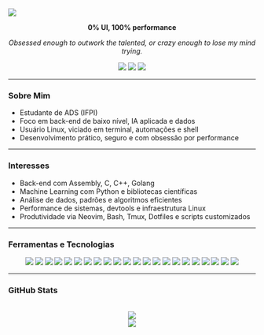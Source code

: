 # <p align="center">
  <img src="https://readme-typing-svg.herokuapp.com/?color=cba6f7&size=30&center=true&vCenter=true&width=1000&lines=HEY+GUYS..." />
</p>

<p align="center" style="margin-top: 10px;">
  <strong>0% UI, 100% performance</strong>
</p>
<p align="center" style="margin-top: 10px; font-style: italic;">
  Obsessed enough to outwork the talented, or crazy enough to lose my mind trying.<br/>
</p>

<p align="center" style="margin-top: 15px;">
  <img src="https://img.shields.io/badge/Linux%20User-1d232e?style=flat-square&logo=linux&logoColor=cba6f7"/>
  <img src="https://img.shields.io/badge/Machine%20Learning-1d232e?style=flat-square&logo=tensorflow&logoColor=cba6f7"/>
  <img src="https://img.shields.io/badge/Terminal%20Life-1d232e?style=flat-square&logo=gnubash&logoColor=cba6f7"/>
</p>

---

### Sobre Mim
- Estudante de ADS (IFPI)  
- Foco em back-end de baixo nível, IA aplicada e dados  
- Usuário Linux, viciado em terminal, automações e shell  
- Desenvolvimento prático, seguro e com obsessão por performance  

---

### Interesses
- Back-end com Assembly, C, C++, Golang  
- Machine Learning com Python e bibliotecas científicas  
- Análise de dados, padrões e algoritmos eficientes  
- Performance de sistemas, devtools e infraestrutura Linux  
- Produtividade via Neovim, Bash, Tmux, Dotfiles e scripts customizados  

---

### Ferramentas e Tecnologias
<p align="center">
  <img src="https://img.shields.io/badge/Assembly-1d232e?style=for-the-badge&logo=gnuemacs&logoColor=cba6f7" />
  <img src="https://img.shields.io/badge/C-1d232e?style=for-the-badge&logo=c&logoColor=cba6f7" />
  <img src="https://img.shields.io/badge/C++-1d232e?style=for-the-badge&logo=c%2B%2B&logoColor=cba6f7" />
  <img src="https://img.shields.io/badge/Golang-1d232e?style=for-the-badge&logo=go&logoColor=cba6f7" />
  <img src="https://img.shields.io/badge/Python-1d232e?style=for-the-badge&logo=python&logoColor=cba6f7" />
  <img src="https://img.shields.io/badge/Numpy-1d232e?style=for-the-badge&logo=numpy&logoColor=cba6f7" />
  <img src="https://img.shields.io/badge/Pandas-1d232e?style=for-the-badge&logo=pandas&logoColor=cba6f7" />
  <img src="https://img.shields.io/badge/Scikit--Learn-1d232e?style=for-the-badge&logo=scikitlearn&logoColor=cba6f7" />
  <img src="https://img.shields.io/badge/TensorFlow-1d232e?style=for-the-badge&logo=tensorflow&logoColor=cba6f7" />
  <img src="https://img.shields.io/badge/Jupyter-1d232e?style=for-the-badge&logo=jupyter&logoColor=cba6f7" />
  <img src="https://img.shields.io/badge/Shell%20Script-1d232e?style=for-the-badge&logo=gnubash&logoColor=cba6f7" />
  <img src="https://img.shields.io/badge/Bash-1d232e?style=for-the-badge&logo=gnubash&logoColor=cba6f7" />
  <img src="https://img.shields.io/badge/Neovim-1d232e?style=for-the-badge&logo=neovim&logoColor=cba6f7" />
  <img src="https://img.shields.io/badge/Tmux-1d232e?style=for-the-badge&logo=tmux&logoColor=cba6f7" />
  <img src="https://img.shields.io/badge/Systemd-1d232e?style=for-the-badge&logo=systemd&logoColor=cba6f7" />
  <img src="https://img.shields.io/badge/Linux-1d232e?style=for-the-badge&logo=linux&logoColor=cba6f7" />
  <img src="https://img.shields.io/badge/Arch-1d232e?style=for-the-badge&logo=archlinux&logoColor=cba6f7" />
  <img src="https://img.shields.io/badge/Manjaro-1d232e?style=for-the-badge&logo=manjaro&logoColor=cba6f7" />
  <img src="https://img.shields.io/badge/Fedora-1d232e?style=for-the-badge&logo=fedora&logoColor=cba6f7" />
  <img src="https://img.shields.io/badge/Hyprland-1d232e?style=for-the-badge&logo=neovim&logoColor=cba6f7" />
  <img src="https://img.shields.io/badge/Raspberry%20Pi-1d232e?style=for-the-badge&logo=raspberrypi&logoColor=cba6f7" />
  <img src="https://img.shields.io/badge/Kali%20Linux-1d232e?style=for-the-badge&logo=kalilinux&logoColor=cba6f7" />
</p>

---

### GitHub Stats
<div align="center">
  <br/>
  <img src="https://github-readme-stats.vercel.app/api?username=sh1ftx&show_icons=true&theme=tokyonight&title_color=cba6f7&text_color=cba6f7&icon_color=cba6f7&bg_color=00000000" />
  <br/>
  <img src="https://github-readme-stats.vercel.app/api/top-langs/?username=sh1ftx&layout=compact&theme=tokyonight&title_color=cba6f7&text_color=cba6f7&icon_color=cba6f7&bg_color=00000000" />
</div>
